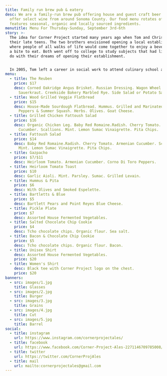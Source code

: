```yaml
---
title: Family run brew pub & eatery
desc: We are a family-run brew pub offering house and guest craft beer. We also
  offer select wine from around Sonoma County. Our food menu rotates often, and
  features seasonal, organic and locally sourced ingredients.
menutitle: Menu For Thursday-Sunday, September 3rd-6th
story: >-
  The idea for Corner Project started many years ago when Tom and Chris were in
  their late teens. The two brothers envisioned opening a local establishment
  where people of all walks of life would come together to enjoy a beverage and
  a bite to eat. Both went off to college to study subjects that had little to
  do with their dreams of opening their establishment.


  In 2005, Tom left a career in social work to attend culinary school and a few years later, Chris began brewing beer on his stove-top. In early 2017 the two of them revisited their dream in a more serious mindset and brought the concept of Corner Project to fruition.
menu:
  - title: The Reuben
    price: $17
    desc: Corned Oakridge Angus Brisket. Russian Dressing. Wagon Wheel Cheese.
      Sauerkraut. Creekside Bakery Marbled Rye. Side Salad or Potato Salad.
  - title: Wood Grilled Veggie Flatbread
    price: $15
    desc: House-Made Sourdough Flatbread. Hummus. Grilled and Marinated Eggplant,
      Peppers & Summer Squash. Herbs. Olives. Goat Cheese.
  - title: Grilled Chicken Fattoush Salad
    price: $16
    desc: Organic Chicken Leg. Baby Red Romaine.Radish. Cherry Tomato. Armenian
      Cucumber. Scallions. Mint. Lemon Sumac Vinaigrette. Pita Chips.
  - title: Fattoush Salad
    price: $14
    desc: Baby Red Romaine.Radish. Cherry Tomato. Armenian Cucumber. Scallions.
      Mint. Lemon Sumac Vinaigrette. Pita Chips.
  - title: Gazpacho
    price: $7/$11
    desc: Heirloom Tomato. Armenian Cucumber. Corno Di Toro Peppers.
  - title: Heirloom Tomato Toast
    price: $10
    desc: Garlic Aioli. Mint. Parsley. Sumac. Grilled Levain.
  - title: Hummus & Pita
    price: $6
    desc: With Olives and Smoked Espelette.
  - title: Bartletts & Blue
    price: $5
    desc: Bartlett Pears and Point Reyes Blue Cheese.
  - title: Pickle Plate
    price: $7
    desc: Assorted House Fermented Vegetables.
  - title: Salted Chocolate Chip Cookie
    price: $4
    desc: Tcho chocolate chips. Organic flour. Sea salt.
  - title: Bacon & Chocolate Chip Cookie
    price: $5
    desc: Tcho chocolate chips. Organic flour. Bacon.
  - title: Unisex Shirt
    desc: Assorted House Fermented Vegetables.
    price: $20
  - title: Women's Shirt
    desc: Black tee with Corner Project logo on the chest.
    price: $20
banners:
  - src: images/1.jpg
    title: Glasses
  - src: images/2.jpg
    title: Burger
  - src: images/3.jpg
    title: Grains
  - src: images/4.jpg
    title: Cut
  - src: images/5.jpg
    title: Barrel
social:
  - title: instagram
    url: https://www.instagram.com/cornerprojectales/
  - title: facebook
    url: https://www.facebook.com/Corner-Project-Ales-2271146709785008/
  - title: twitter
    url: https://twitter.com/CornerProjAles
  - title: mail
    url: mailto:cornerprojectales@gmail.com
---
```


